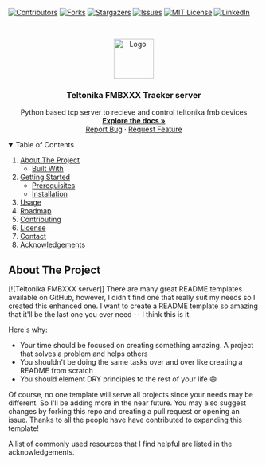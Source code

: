 <!-- PROJECT SHIELDS -->
<!--
*** I'm using markdown "reference style" links for readability.
*** Reference links are enclosed in brackets [ ] instead of parentheses ( ).
*** See the bottom of this document for the declaration of the reference variables
*** for contributors-url, forks-url, etc. This is an optional, concise syntax you may use.
*** https://www.markdownguide.org/basic-syntax/#reference-style-links
-->
[![Contributors][contributors-shield]][contributors-url]
[![Forks][forks-shield]][forks-url]
[![Stargazers][stars-shield]][stars-url]
[![Issues][issues-shield]][issues-url]
[![MIT License][license-shield]][license-url]
[![LinkedIn][linkedin-shield]][linkedin-url]
<!-- PROJECT LOGO -->
<br />
<p align="center">
  <a href="https://github.com/othneildrew/Best-README-Template">
    <img src="images/logo.png" alt="Logo" width="80" height="80">
  </a>

  <h3 align="center">Teltonika FMBXXX Tracker server</h3>

  <p align="center">
    Python based tcp server to recieve and control teltonika fmb devices
    <br />
    <a href="https://github.com/othneildrew/Best-README-Template"><strong>Explore the docs »</strong></a>
    <br />
    <a href="https://github.com/karticr/Teltonika_FMBXXX_TCP_Server/issues">Report Bug</a>
    ·
    <a href="https://github.com/karticr/Teltonika_FMBXXX_TCP_Server/issues">Request Feature</a>
  </p>
</p>


<!-- TABLE OF CONTENTS -->
<details open="open">
  <summary>Table of Contents</summary>
  <ol>
    <li>
      <a href="#about-the-project">About The Project</a>
      <ul>
        <li><a href="#built-with">Built With</a></li>
      </ul>
    </li>
    <li>
      <a href="#getting-started">Getting Started</a>
      <ul>
        <li><a href="#prerequisites">Prerequisites</a></li>
        <li><a href="#installation">Installation</a></li>
      </ul>
    </li>
    <li><a href="#usage">Usage</a></li>
    <li><a href="#roadmap">Roadmap</a></li>
    <li><a href="#contributing">Contributing</a></li>
    <li><a href="#license">License</a></li>
    <li><a href="#contact">Contact</a></li>
    <li><a href="#acknowledgements">Acknowledgements</a></li>
  </ol>
</details>


<!-- ABOUT THE PROJECT -->
## About The Project

[![Teltonika FMBXXX server]]
There are many great README templates available on GitHub, however, I didn't find one that really suit my needs so I created this enhanced one. I want to create a README template so amazing that it'll be the last one you ever need -- I think this is it.

Here's why:
* Your time should be focused on creating something amazing. A project that solves a problem and helps others
* You shouldn't be doing the same tasks over and over like creating a README from scratch
* You should element DRY principles to the rest of your life :smile:

Of course, no one template will serve all projects since your needs may be different. So I'll be adding more in the near future. You may also suggest changes by forking this repo and creating a pull request or opening an issue. Thanks to all the people have have contributed to expanding this template!

A list of commonly used resources that I find helpful are listed in the acknowledgements.














<!-- MARKDOWN LINKS & IMAGES -->
<!-- https://www.markdownguide.org/basic-syntax/#reference-style-links -->
[contributors-shield]: https://img.shields.io/github/contributors/karticr/Teltonika_FMBXXX_TCP_Server?style=for-the-badge
[contributors-url]: https://github.com/karticr/Teltonika_FMBXXX_TCP_Server/graphs/contributors

[forks-shield]: https://img.shields.io/github/forks/karticr/Teltonika_FMBXXX_TCP_Server?style=for-the-badge
[forks-url]: https://github.com/karticr/Teltonika_FMBXXX_TCP_Server/network/members

[stars-shield]: https://img.shields.io/github/stars/karticr/Teltonika_FMBXXX_TCP_Server?style=for-the-badge
[stars-url]: https://github.com/karticr/Teltonika_FMBXXX_TCP_Server/stargazers
[issues-shield]: https://img.shields.io/github/issues/karticr/Teltonika_FMBXXX_TCP_Server?style=for-the-badge
[issues-url]: https://github.com/karticr/Teltonika_FMBXXX_TCP_Server/issues
[license-shield]: https://img.shields.io/github/license/karticr/Teltonika_FMBXXX_TCP_Server?style=for-the-badge
[license-url]: https://github.com/karticr/Teltonika_FMBXXX_TCP_Server/blob/main/LICENSE
[linkedin-shield]: https://img.shields.io/badge/-upwork-black.svg?style=for-the-badge&logo=upwork&colorB=555
[linkedin-url]: https://www.upwork.com/freelancers/~01d20139671a0c34bb
[product-screenshot]: images/screenshot.png